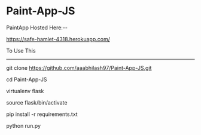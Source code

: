 # Paint-App-JS

PaintApp Hosted Here:--

https://safe-hamlet-4318.herokuapp.com/

To Use This

------------

git clone https://github.com/aaabhilash97/Paint-App-JS.git

cd Paint-App-JS

virtualenv flask

source flask/bin/activate

pip install -r requirements.txt

python run.py
